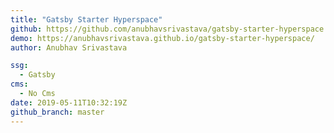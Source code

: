 ```yaml
---
title: "Gatsby Starter Hyperspace"
github: https://github.com/anubhavsrivastava/gatsby-starter-hyperspace
demo: https://anubhavsrivastava.github.io/gatsby-starter-hyperspace/
author: Anubhav Srivastava

ssg:
  - Gatsby
cms:
  - No Cms
date: 2019-05-11T10:32:19Z
github_branch: master
---
```

